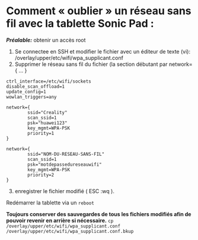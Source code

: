 # Comment « oublier » un réseau sans fil avec la tablette Sonic Pad :

***Préalable:*** obtenir un accès root

1. Se connectee en SSH et modifier le fichier avec un éditeur de texte (vi): /overlay/upper/etc/wifi/wpa_supplicant.conf
2. Supprimer le réseau sans fil du fichier (la section débutant par network={ … }
```
ctrl_interface=/etc/wifi/sockets
disable_scan_offload=1
update_config=1
wowlan_triggers=any

network={
        ssid="Creality"
        scan_ssid=1
        psk="huawei123"
        key_mgmt=WPA-PSK
        priority=1
}

network={
        ssid="NOM-DU-RESEAU-SANS-FIL"
        scan_ssid=1
        psk="motdepassedureseauwifi"
        key_mgmt=WPA-PSK
        priority=2
}

```
3. enregistrer le fichier modifié ( ESC :wq ).

Redémarrer la tablette via un `reboot`

**Toujours conserver des sauvegardes de tous les fichiers modifiés afin de pouvoir revenir en arrière si nécessaire.**
`cp /overlay/upper/etc/wifi/wpa_supplicant.conf /overlay/upper/etc/wifi/wpa_supplicant.conf.bkup`

